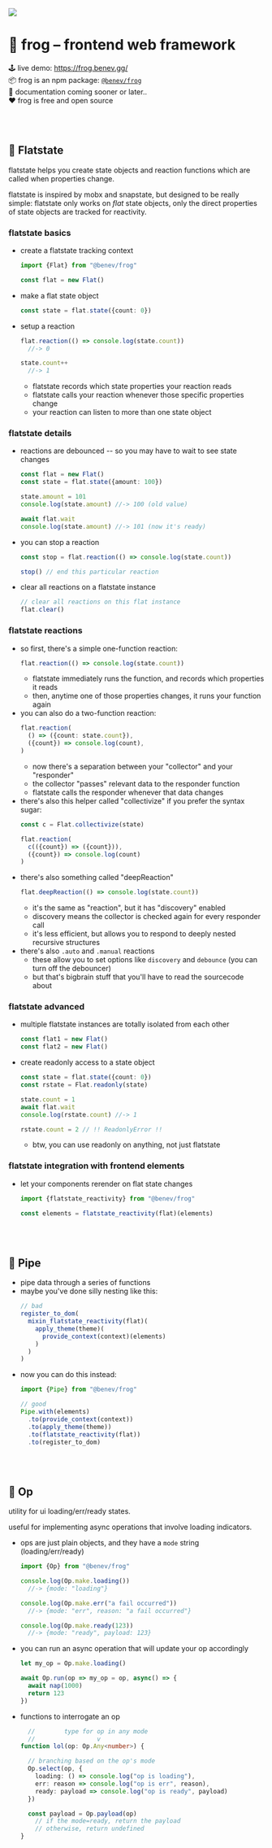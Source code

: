 
![](./assets/frog-circle.webp)

# 🐸 frog – frontend web framework

🕹️ live demo: https://frog.benev.gg/  
📦 frog is an npm package: [`@benev/frog`](https://www.npmjs.com/package/@benev/frog)  
📜 documentation coming sooner or later..  
❤️ frog is free and open source  

<br/>
<br/>

## 🥞 Flatstate

flatstate helps you create state objects and reaction functions which are called when properties change.

flatstate is inspired by mobx and snapstate, but designed to be really simple: flatstate only works on *flat* state objects, only the direct properties of state objects are tracked for reactivity.

### flatstate basics

- create a flatstate tracking context
  ```ts
  import {Flat} from "@benev/frog"

  const flat = new Flat()
  ```
- make a flat state object
  ```ts
  const state = flat.state({count: 0})
  ```
- setup a reaction
  ```ts
  flat.reaction(() => console.log(state.count))
    //-> 0

  state.count++
    //-> 1
  ```
  - flatstate records which state properties your reaction reads
  - flatstate calls your reaction whenever those specific properties change
  - your reaction can listen to more than one state object

### flatstate details

- reactions are debounced -- so you may have to wait to see state changes
  ```ts
  const flat = new Flat()
  const state = flat.state({amount: 100})

  state.amount = 101
  console.log(state.amount) //-> 100 (old value)

  await flat.wait
  console.log(state.amount) //-> 101 (now it's ready)
  ```
- you can stop a reaction
  ```ts
  const stop = flat.reaction(() => console.log(state.count))

  stop() // end this particular reaction
  ```
- clear all reactions on a flatstate instance
  ```ts
  // clear all reactions on this flat instance
  flat.clear()
  ```

### flatstate reactions

- so first, there's a simple one-function reaction:
  ```ts
  flat.reaction(() => console.log(state.count))
  ```
  - flatstate immediately runs the function, and records which properties it reads
  - then, anytime one of those properties changes, it runs your function again
- you can also do a two-function reaction:
  ```ts
  flat.reaction(
    () => ({count: state.count}),
    ({count}) => console.log(count),
  )
  ```
  - now there's a separation between your "collector" and your "responder"
  - the collector "passes" relevant data to the responder function
  - flatstate calls the responder whenever that data changes
- there's also this helper called "collectivize" if you prefer the syntax sugar:
  ```ts
  const c = Flat.collectivize(state)

  flat.reaction(
    c(({count}) => ({count})),
    ({count}) => console.log(count)
  )
  ```
- there's also something called "deepReaction"
  ```ts
  flat.deepReaction(() => console.log(state.count))
  ```
  - it's the same as "reaction", but it has "discovery" enabled
  - discovery means the collector is checked again for every responder call
  - it's less efficient, but allows you to respond to deeply nested recursive structures
- there's also `.auto` and `.manual` reactions
  - these allow you to set options like `discovery` and `debounce` (you can turn off the debouncer)
  - but that's bigbrain stuff that you'll have to read the sourcecode about

### flatstate advanced

- multiple flatstate instances are totally isolated from each other
  ```ts
  const flat1 = new Flat()
  const flat2 = new Flat()
  ```
- create readonly access to a state object
  ```ts
  const state = flat.state({count: 0})
  const rstate = Flat.readonly(state)

  state.count = 1
  await flat.wait
  console.log(rstate.count) //-> 1

  rstate.count = 2 // !! ReadonlyError !!
  ```
  - btw, you can use readonly on anything, not just flatstate

### flatstate integration with frontend elements

- let your components rerender on flat state changes
  ```ts
  import {flatstate_reactivity} from "@benev/frog"

  const elements = flatstate_reactivity(flat)(elements)
  ```

<br/>
<br/>

## 🪈 Pipe

- pipe data through a series of functions
- maybe you've done silly nesting like this:
  ```ts
  // bad
  register_to_dom(
    mixin_flatstate_reactivity(flat)(
      apply_theme(theme)(
        provide_context(context)(elements)
      )
    )
  )
  ```
- now you can do this instead:
  ```ts
  import {Pipe} from "@benev/frog"

  // good
  Pipe.with(elements)
    .to(provide_context(context))
    .to(apply_theme(theme))
    .to(flatstate_reactivity(flat))
    .to(register_to_dom)
  ```

<br/>
<br/>

## 💫 Op

utility for ui loading/err/ready states.

useful for implementing async operations that involve loading indicators.

- ops are just plain objects, and they have a `mode` string (loading/err/ready)
  ```ts
  import {Op} from "@benev/frog"

  console.log(Op.make.loading())
    //-> {mode: "loading"}

  console.log(Op.make.err("a fail occurred"))
    //-> {mode: "err", reason: "a fail occurred"}

  console.log(Op.make.ready(123))
    //-> {mode: "ready", payload: 123}
  ```
- you can run an async operation that will update your op accordingly
  ```ts
  let my_op = Op.make.loading()

  await Op.run(op => my_op = op, async() => {
    await nap(1000)
    return 123
  })
  ```
- functions to interrogate an op
  ```ts
    //        type for op in any mode
    //                 v
  function lol(op: Op.Any<number>) {

    // branching based on the op's mode
    Op.select(op, {
      loading: () => console.log("op is loading"),
      err: reason => console.log("op is err", reason),
      ready: payload => console.log("op is ready", payload)
    })

    const payload = Op.payload(op)
      // if the mode=ready, return the payload
      // otherwise, return undefined
  }
  ```
